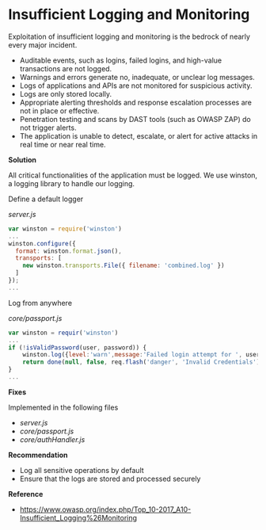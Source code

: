 # Insufficient Logging and Monitoring

Exploitation of insufficient logging and monitoring is the bedrock of nearly every major incident.

- Auditable events, such as logins, failed logins, and high-value transactions are not logged.
- Warnings and errors generate no, inadequate, or unclear log messages.
- Logs of applications and APIs are not monitored for suspicious activity.
- Logs are only stored locally.
- Appropriate alerting thresholds and response escalation processes are not in place or effective.
- Penetration testing and scans by DAST tools (such as OWASP ZAP) do not trigger alerts.
- The application is unable to detect, escalate, or alert for active attacks in real time or near real time.

**Solution**

All critical functionalities of the application must be logged. We use winston, a logging library to handle our logging.

Define a default logger

*server.js*
```js
var winston = require('winston')
...
winston.configure({
  format: winston.format.json(),
  transports: [
    new winston.transports.File({ filename: 'combined.log' })
  ]
});
...
```

Log from anywhere

*core/passport.js*
```js
var winston = requir('winston')
...
if (!isValidPassword(user, password)) {
    winston.log({level:'warn',message:'Failed login attempt for ', username})
    return done(null, false, req.flash('danger', 'Invalid Credentials'))
}
...
```

**Fixes**

Implemented in the following files

- *server.js*
- *core/passport.js*
- *core/authHandler.js*

**Recommendation**

- Log all sensitive operations by default
- Ensure that the logs are stored and processed securely

**Reference**

- <https://www.owasp.org/index.php/Top_10-2017_A10-Insufficient_Logging%26Monitoring>